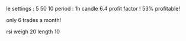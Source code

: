 le settings : 5 50 10
period : 1h candle
6.4 profit factor ! 53% profitable! 

only 6 trades a month!

rsi weigh 20
length 10
